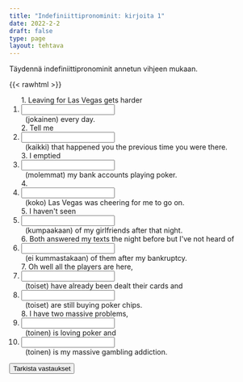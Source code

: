 ```yaml
---
title: "Indefiniittipronominit: kirjoita 1"
date: 2022-2-2
draft: false
type: page
layout: tehtava
---
```


Täydennä indefiniittipronominit annetun vihjeen mukaan.

{{< rawhtml >}}
<div class="tehtava">
<form autocomplete="off">
  <ol>
  
<section>
1. Leaving for Las Vegas gets harder&nbsp;<li><input id="q1" type="text"/><span></span></li>&nbsp; (jokainen) every day.
</section>
<section>
2. Tell me &nbsp;<li><input id="q2" type="text"/><span></span></li>&nbsp; (kaikki) that happened you the previous time you were there.
</section>
<section>
3. I emptied &nbsp;<li><input id="q3" type="text"/><span></span></li>&nbsp; (molemmat) my bank accounts playing poker.
</section>
<section>
4. &nbsp;<li><input id="q4" type="text"/><span></span></li>&nbsp; (koko) Las Vegas was cheering for me to go on.
</section>
<section>
5. I haven't seen &nbsp;<li><input id="q5" type="text"/><span></span></li>&nbsp; (kumpaakaan) of my girlfriends after that night.
</section>
<section>
6. Both answered my texts the night before but I've not heard of &nbsp;<li><input id="q6" type="text"/><span></span></li>&nbsp; (ei kummastakaan) of them after my bankruptcy.
</section>
<section>
7. Oh well all the players are here, &nbsp;<li><input id="q7" type="text"/><span></span></li>&nbsp; (toiset) have already been dealt their cards and &nbsp;<li><input id="q8" type="text"/><span></span></li>&nbsp; (toiset) are still buying poker chips.
</section>
<section>
8. I have two massive problems, &nbsp;<li><input id="q9" type="text"/><span></span></li>&nbsp; (toinen) is loving poker and &nbsp;<li><input id="q10" type="text"/><span></span></li>&nbsp; (toinen) is my massive gambling addiction.
</section></ol>
  
 <link rel="stylesheet" type="text/css" href="/css/kirjoita1.css"/>

<div id="buttonWrapper">
   <input type="submit" id="submit" value="Tarkista vastaukset" />
   </div>
</form>

</div>


<script>
var answers = {
  "q1": ["each", "every"],
  "q2": ["everything", "all"],
  "q3": ["both"],
  "q4": ["all of"],
  "q5": ["either"],
  "q6": ["neither"],
  "q7": ["some"],
  "q8": ["others"],
  "q9": ["one"],
  "q10": ["the other"],
};

function markAnswers() {
  $("input[type='text']").each(function() {
    console.log($.inArray(this.value, answers[this.id]));
    if ($.inArray(this.value.toLowerCase().trim(), answers[this.id]) === -1) {
      $(this).parent()[0].setAttribute("class", "vaarin");
    } else {
      $(this).parent()[0].setAttribute("class", "oikein");
    }
  })
}

$("form").on("submit", function(e) {
  e.preventDefault();
  markAnswers();
});

const input = document.querySelector('.tehtava input');
const span = document.querySelector('.tehtava span');

document.querySelectorAll("input").forEach(elem => elem.addEventListener('input', function (event) {
    span.innerHTML = this.value.replace(/\s/g, '&nbsp;');
    this.style.width = span.offsetWidth + 'px';
}));

</script>
</rawhtml>